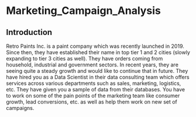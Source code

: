 # Marketing_Campaign_Analysis

## Introduction 
Retro Paints Inc. is a paint company which was recently launched in 2019. Since then, they have established their name in top tier 1 and 2 cities (slowly expanding to tier 3 cities as well).
They have orders coming from household, industrial and government sectors. In recent years, they are seeing quite a steady growth and would like to continue that in future.
They have hired you as a Data Scientist in their data consulting team which offers services across various departments such as sales, marketing, logistics, etc.
They have given you a sample of data from their databases. You have to work on some of the pain points of the marketing team like consumer growth, lead conversions, etc. as well as help them work on new set of campaigns.

